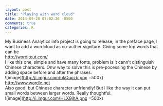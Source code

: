 ```yaml
---
layout: post
title: "Playing with word cloud"
date: 2014-09-28 07:02:26 -0500
comments: true
categories: R
---
```

My Business Analytics info project is going to release, in the preface page, I want to add a wordcloud as co-auther signiture. Giving some top words that can be  
http://worditout.com/  
I like this one, simple and have many fonts, problem is it cann't distinguish Chinese characters. Onw way to solve this is pre-pocessing the Chinese by adding space before and after the phrases.  
![image](http://i.imgur.com/ukOuozb.png =500x)  
http://www.wordle.net  
Also good, but Chinese character unfriendly! But I like the way it can put small words between larger words. Really thoughtful.  
![image](http://i.imgur.com/HLXGjhA.png =500x) 